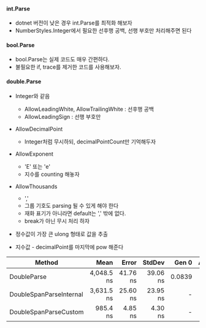 #### int.Parse

* dotnet 버전이 낮은 경우 int.Parse를 최적화 해보자
* NumberStyles.Integer에서 필요한 선후행 공백, 선행 부호만 처리해주면 된다


#### bool.Parse

* bool.Parse는 실제 코드도 매우 간편하다.
* 불필요한 if, trace를 제거한 코드를 사용해보자.

#### double.Parse

* Integer와 같음
	* AllowLeadingWhite, AllowTrailingWhite : 선후행 공백
	* AllowLeadingSign : 선행 부호만
	
* AllowDecimalPoint
	* Integer처럼 무시하되, decimalPointCount만 기억해두자
	
* AllowExponent
	* 'E' 또는 'e'
	* 지수를 counting 해놓자
	
* AllowThousands
	* ','
	* 그룹 기호도 parsing 될 수 있게 해야 한다
	* 재화 표기가 아니라면 default는 ',' 밖에 없다.
	* break가 아닌 무시 처리 하자
	
* 정수값이 가장 큰 ulong 형태로 값을 추출
* 지수값 - decimalPoint를 마지막에 pow 해준다


|                  Method |       Mean |    Error |   StdDev |  Gen 0 | Allocated |
|------------------------ |-----------:|---------:|---------:|-------:|----------:|
|             DoubleParse | 4,048.5 ns | 41.76 ns | 39.06 ns | 0.0839 |     720 B |
| DoubleSpanParseInternal | 3,631.5 ns | 25.60 ns | 23.95 ns |      - |         - |
|   DoubleSpanParseCustom |   985.4 ns |  4.85 ns |  4.30 ns |      - |         - |